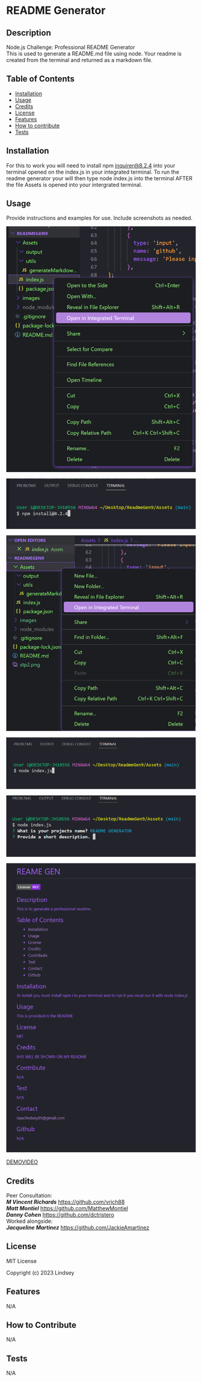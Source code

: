 
# README Generator

## Description
Node.js Challenge: Professional README Generator<br>
This is used to generate a README.md file using node. Your readme is created from the terminal and returned as a markdown file. 


## Table of Contents 

- [Installation](#installation)
- [Usage](#usage)
- [Credits](#credits)
- [License](#license)
- [Features](#features)
- [How to contribute](#how-to-contribute)
- [Tests](#tests)

## Installation
For this to work you will need to install npm inquirer@8.2.4 into your terminal opened on the index.js in your integrated terminal. To run the readme generator your will then type node index.js into the terminal AFTER the file Assets is opened into your intergrated terminal. 

## Usage

Provide instructions and examples for use. Include screenshots as needed.
    
![screenshot](./Assets/images/stp1.png)
    
![screenshot](./Assets/images/stp2.png)
    
![screenshot](./Assets/images/stp3.png)
    
![screenshot](./Assets/images/stp4.png)
   
![screenshot](./Assets/images/stp5.png)
   
![screenshot](./Assets/images/stp6.png)
   
[DEMOVIDEO](https://drive.google.com/file/d/1LBPLFP1KDvjS6vUQbJmJ4i-CI6GIRjcD/view)

    
## Credits
Peer Consultation:<br>
***M Vincent Richards*** https://github.com/vrich88<br>
***Matt Montiel*** https://github.com/MatthewMontiel<br>
***Danny Cohen*** https://github.com/dctristero<br>
Worked alongside:<br>
***Jacqueline Martinez*** https://github.com/JackieAmartinez<br>
## License
MIT License

Copyright (c) 2023 Lindsey
## Features
N/A
## How to Contribute
N/A 
## Tests
N/A

